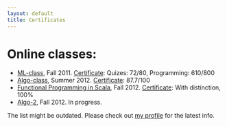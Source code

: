 ```yaml
---
layout: default
title: Certificates
---
```


# Online classes: #

* [ML-class](http://ml-class.org), Fall 2011. [Certificate](/resources/certificates/12603.pdf): Quizes: 72/80, Programming: 610/800
* [Algo-class](algo-class.org), Summer 2012. [Certificate](/resources/certificates/AlgoClassIStanford.pdf): 87.7/100
* [Functional Programming in Scala](https://www.coursera.org/course/progfun), Fall 2012. [Certificate](/resources/certificates/ScalaClass.pdf): With distinction, 100%
* [Algo-2](https://www.coursera.org/course/algo2), Fall 2012. In progress.

The list might be outdated. Please check out [my profile](https://www.coursera.org/user/i/d2cdd497bf54ee347490bd0b7ac31d42) for the latest info.
